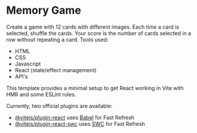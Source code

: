 # Memory Game

Create a game with 12 cards with different images. Each time a card is selected, shuffle the cards. Your score is the number of cards selected in a row without repeating a card. Tools used:

- HTML
- CSS
- Javascript
- React (state/effect management)
- API's


This template provides a minimal setup to get React working in Vite with HMR and some ESLint rules.

Currently, two official plugins are available:

- [@vitejs/plugin-react](https://github.com/vitejs/vite-plugin-react/blob/main/packages/plugin-react/README.md) uses [Babel](https://babeljs.io/) for Fast Refresh
- [@vitejs/plugin-react-swc](https://github.com/vitejs/vite-plugin-react-swc) uses [SWC](https://swc.rs/) for Fast Refresh
